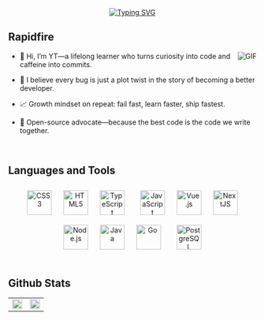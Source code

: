 <div align="center">
<a href="https://git.io/typing-svg"><img src="https://readme-typing-svg.herokuapp.com?font=google+sans+code&size=40&letterSpacing=1px&duration=4000&pause=1000&color=000000&center=true&vCenter=true&width=510&height=70&lines=%3CHello%2CWorld!%2F%3E;%3C%E4%BD%A0%E5%A5%BD%EF%BC%8C%E4%B8%96%E7%95%8C%EF%BC%81%2F%3E;%3C%E3%81%93%E3%82%93%E3%81%AB%E3%81%A1%E3%81%AF%E3%80%81%E4%B8%96%E7%95%8C%EF%BC%81%2F%3E;%3CBonjour%2Cle+monde!%2F%3E;%3CHola%2Cmundo!%2F%3E" alt="Typing SVG" /></a>
</div>

## Rapidfire  
<img align="right" alt="GIF" src="https://media2.giphy.com/media/v1.Y2lkPWVjZjA1ZTQ3amhjZTFrbG5jZDdqNTlveXA5ZmU3NWtpZDlweTB1eTZwbjNtNDNlciZlcD12MV9naWZzX3NlYXJjaCZjdD1n/eNepuvrl0tp7rX3erc/giphy.webp" />

- 🔭  Hi, I’m YT—a lifelong learner who turns curiosity into code and caffeine into commits.  
  

- 🌱 I believe every bug is just a plot twist in the story of becoming a better developer.  
  

- 📈 Growth mindset on repeat: fail fast, learn faster, ship fastest.  
  

- 🤝 Open-source advocate—because the best code is the code we write together.

<br clear="both"/>  

## Languages and Tools  
<div align="center">  
<a href="https://www.w3schools.com/css/" target="_blank"><img style="margin: 10px" src="https://profilinator.rishav.dev/skills-assets/css3-original-wordmark.svg" alt="CSS3" height="50" /></a>  
<a href="https://en.wikipedia.org/wiki/HTML5" target="_blank"><img style="margin: 10px" src="https://profilinator.rishav.dev/skills-assets/html5-original-wordmark.svg" alt="HTML5" height="50" /></a>  
<a href="https://www.typescriptlang.org/" target="_blank"><img style="margin: 10px" src="https://profilinator.rishav.dev/skills-assets/typescript-original.svg" alt="TypeScript" height="50" /></a>    
<a href="https://www.javascript.com/" target="_blank"><img style="margin: 10px" src="https://profilinator.rishav.dev/skills-assets/javascript-original.svg" alt="JavaScript" height="50" /></a> 
<a href="https://vuejs.org/" target="_blank"><img style="margin: 10px" src="https://profilinator.rishav.dev/skills-assets/vuejs-original-wordmark.svg" alt="Vue.js" height="50" /></a>
<a href="https://nextjs.org/" target="_blank"><img style="margin: 10px" src="https://profilinator.rishav.dev/skills-assets/nextjs.png" alt="NextJS" height="50" /></a>
<a href="https://nodejs.org/" target="_blank"><img style="margin: 10px" src="https://profilinator.rishav.dev/skills-assets/nodejs-original-wordmark.svg" alt="Node.js" height="50" /></a>  
<a href="https://www.java.com/" target="_blank"><img style="margin: 10px" src="https://profilinator.rishav.dev/skills-assets/java-original-wordmark.svg" alt="Java" height="50" /></a>  
<a href="https://go.dev/" target="_blank"><img style="margin: 10px" src="https://profilinator.rishav.dev/skills-assets/go-original.svg" alt="Go" height="50" /></a>    
<a href="https://www.postgresql.org/" target="_blank"><img style="margin: 10px" src="https://profilinator.rishav.dev/skills-assets/postgresql-original-wordmark.svg" alt="PostgreSQL" height="50" /></a>  
</div>  

<br/>  

## Github Stats  
<div align="center">
<table>
  <tr>
    <td width="50%">
      <img src="https://github-readme-stats.vercel.app/api?username=Fyt1108&show_icons=true&count_private=true&hide_border=true" width="100%" />
    </td>
    <td width="50%">
      <img src="https://github-readme-stats.vercel.app/api/top-langs/?username=Fyt1108&hide_border=true&layout=compact" width="100%" />
    </td>
  </tr>
</table>
</div>
